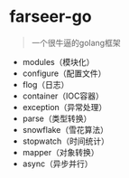 # farseer-go

> 一个很牛逼的golang框架
* modules（模块化）
* configure（配置文件）
* flog（日志）
* container（IOC容器）
* exception（异常处理）
* parse（类型转换）
* snowflake（雪花算法）
* stopwatch（时间统计）
* mapper（对象转换）
* async（异步并行）